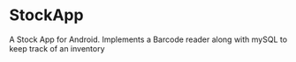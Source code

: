 # StockApp
A Stock App for Android. Implements a Barcode reader along with mySQL to keep track of an inventory
